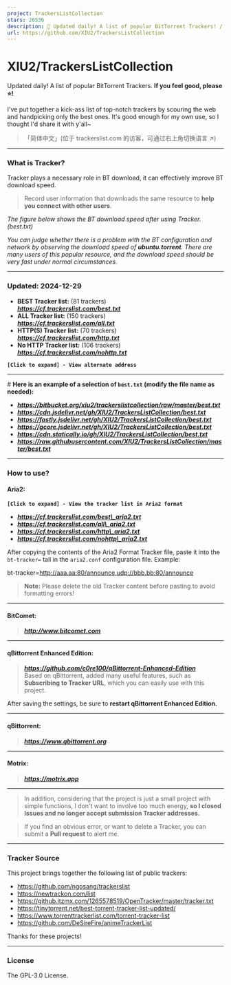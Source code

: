 ```yaml
---
project: TrackersListCollection
stars: 26536
description: 🎈 Updated daily! A list of popular BitTorrent Trackers! / 每天更新！全网热门 BT Tracker 列表！
url: https://github.com/XIU2/TrackersListCollection
---
```


XIU2/TrackersListCollection
===========================

Updated daily! A list of popular BitTorrent Trackers. **If you feel good, please ⭐!**

I've put together a kick-ass list of top-notch trackers by scouring the web and handpicking only the best ones. It's good enough for my own use, so I thought I'd share it with y'all~

> 「简体中文」(位于 trackerslist.com 的访客，可通过右上角切换语言 ↗)

* * *

### What is Tracker?

Tracker plays a necessary role in BT download, it can effectively improve BT download speed.

> Record user information that downloads the same resource to **help you connect with other users**.

_The figure below shows the BT download speed after using Tracker. (best.txt)_

_You can judge whether there is a problem with the BT configuration and network by observing the download speed of **ubuntu.torrent**. There are many users of this popular resource, and the download speed should be very fast under normal circumstances._

* * *

### Updated: 2024-12-29

-   **BEST Tracker list:** (81 trackers)  
    _**https://cf.trackerslist.com/best.txt**_
-   **ALL Tracker list:** (150 trackers)  
    _**https://cf.trackerslist.com/all.txt**_
-   **HTTP(S) Tracker list:** (70 trackers)  
    _**https://cf.trackerslist.com/http.txt**_
-   **No HTTP Tracker list:** (106 trackers)  
    _**https://cf.trackerslist.com/nohttp.txt**_

**`[Click to expand] - View alternate address`**

* * *

\# **Here is an example of a selection of `best.txt` (modify the file name as needed):**

-   _**https://bitbucket.org/xiu2/trackerslistcollection/raw/master/best.txt**_
-   _**https://cdn.jsdelivr.net/gh/XIU2/TrackersListCollection/best.txt**_
-   _**https://fastly.jsdelivr.net/gh/XIU2/TrackersListCollection/best.txt**_
-   _**https://gcore.jsdelivr.net/gh/XIU2/TrackersListCollection/best.txt**_
-   _**https://cdn.statically.io/gh/XIU2/TrackersListCollection/best.txt**_
-   _**https://raw.githubusercontent.com/XIU2/TrackersListCollection/master/best.txt**_

* * *

### How to use?

#### Aria2:

**`[Click to expand] - View the tracker list in Aria2 format`**

-   _**https://cf.trackerslist.com/best\_aria2.txt**_
-   _**https://cf.trackerslist.com/all\_aria2.txt**_
-   _**https://cf.trackerslist.com/http\_aria2.txt**_
-   _**https://cf.trackerslist.com/nohttp\_aria2.txt**_

After copying the contents of the Aria2 Format Tracker file, paste it into the `bt-tracker=` tail in the `aria2.conf` configuration file. Example:

bt-tracker\=http://aaa.aa:80/announce,udp://bbb.bb:80/announce

> **Note:** Please delete the old Tracker content before pasting to avoid formatting errors!

* * *

#### BitComet:

> _**http://www.bitcomet.com**_

* * *

#### qBittorrent Enhanced Edition:

> _**https://github.com/c0re100/qBittorrent-Enhanced-Edition**_  
> Based on qBittorrent, added many useful features, such as **Subscribing to Tracker URL**, which you can easily use with this project.

After saving the settings, be sure to **restart qBittorrent Enhanced Edition.**

* * *

#### qBittorrent:

> _**https://www.qbittorrent.org**_

* * *

#### Motrix:

> _**https://motrix.app**_

* * *

> In addition, considering that the project is just a small project with simple functions, I don't want to involve too much energy, **so I closed Issues and no longer accept submission Tracker addresses.**

> If you find an obvious error, or want to delete a Tracker, you can submit a **Pull request** to alert me.

* * *

### Tracker Source

This project brings together the following list of public trackers:

-   https://github.com/ngosang/trackerslist
-   https://newtrackon.com/list
-   https://github.itzmx.com/1265578519/OpenTracker/master/tracker.txt
-   https://tinytorrent.net/best-torrent-tracker-list-updated/
-   https://www.torrenttrackerlist.com/torrent-tracker-list
-   https://github.com/DeSireFire/animeTrackerList

Thanks for these projects!

* * *

### License

The GPL-3.0 License.
